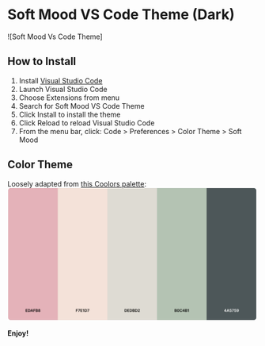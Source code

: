 # Soft Mood VS Code Theme (Dark)

![Soft Mood Vs Code Theme]
## How to Install

1. Install [Visual Studio Code](https://code.visualstudio.com/download)
2. Launch Visual Studio Code
3. Choose Extensions from menu
4. Search for Soft Mood VS Code Theme
5. Click Install to install the theme
6. Click Reload to reload Visual Studio Code
7. From the menu bar, click: Code > Preferences > Color Theme > Soft Mood

## Color Theme 
Loosely adapted from [this Coolors palette](https://coolors.co/palette/edafb8-f7e1d7-dedbd2-b0c4b1-4a5759):<br>
![Color Palette](images/palette.png)


**Enjoy!**
